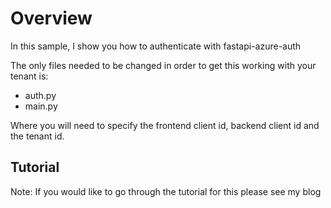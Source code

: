 # Overview
In this sample, I show you how to authenticate with fastapi-azure-auth

The only files needed to be changed in order to get this working with your tenant is:
- auth.py
- main.py

Where you will need to specify the frontend client id, backend client id and the tenant id.

## Tutorial
Note: If you would like to go through the tutorial for this please see my blog
